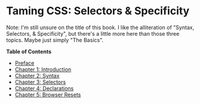 # Taming CSS: Selectors & Specificity

Note: I'm still unsure on the title of this book.  I like the alliteration of "Syntax, Selectors, & Specificity", but there's a little more here than those three topics.  Maybe just simply "The Basics".

**Table of Contents**

  * [Preface](../preface.md)
  * [Chapter 1: Introduction](chapter1.md)
  * [Chapter 2: Syntax](chapter2.md)
  * [Chapter 3: Selectors](chapter3.md)
  * [Chapter 4: Declarations](chapter4.md)
  * [Chapter 5: Browser Resets](chapter5.md)
